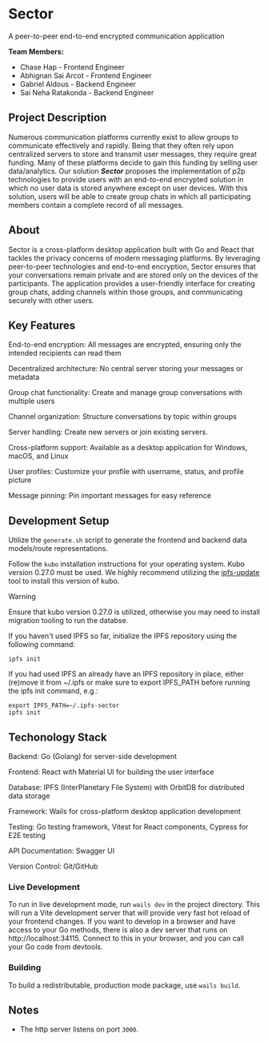 # Sector

A peer-to-peer end-to-end encrypted communication application

**Team Members:** 
- Chase Hap - Frontend Engineer
- Abhignan Sai Arcot - Frontend Engineer
- Gabriel Aldous - Backend Engineer
- Sai Neha Ratakonda - Backend Engineer

## Project Description

Numerous communication platforms currently exist to allow groups to communicate effectively and rapidly. Being that they often rely upon centralized servers to store and transmit user messages, they require great funding. Many of these platforms decide to gain this funding by selling user data/analytics. Our solution ***Sector*** proposes the implementation of p2p technologies to provide users with an end-to-end encrypted solution in which no user data is stored anywhere except on user devices. With this solution, users will be able to create group chats in which all participating members contain a complete record of all messages.

## About

Sector is a cross-platform desktop application built with Go and React that tackles the privacy concerns of modern messaging platforms. By leveraging peer-to-peer technologies and end-to-end encryption, Sector ensures that your conversations remain private and are stored only on the devices of the participants. The application provides a user-friendly interface for creating group chats, adding channels within those groups, and communicating securely with other users.

## Key Features

End-to-end encryption: All messages are encrypted, ensuring only the intended recipients can read them

Decentralized architecture: No central server storing your messages or metadata

Group chat functionality: Create and manage group conversations with multiple users

Channel organization: Structure conversations by topic within groups

Server handling: Create new servers or join existing servers.

Cross-platform support: Available as a desktop application for Windows, macOS, and Linux

User profiles: Customize your profile with username, status, and profile picture

Message pinning: Pin important messages for easy reference

## Development Setup

Utilize the `generate.sh` script to generate the frontend and backend data models/route representations.


Follow the `kubo` installation instructions for your operating system. Kubo version 0.27.0 must be used. We highly recommend utilizing the [ipfs-update](https://docs.ipfs.tech/how-to/ipfs-updater/) tool to install this version of kubo. 

> [!Warning]
> Ensure that kubo version 0.27.0 is utilized, otherwise you may need to install migration tooling to run the databse.

If you haven't used IPFS so far, initialize the IPFS repository using the following command:

`ipfs init`

If you had used IPFS an already have an IPFS repository in place, either (re)move it from ~/.ipfs or make sure to export IPFS_PATH before running the ipfs init command, e.g.:

```
export IPFS_PATH=~/.ipfs-sector
ipfs init
```
## Techonology Stack

Backend: Go (Golang) for server-side development

Frontend: React with Material UI for building the user interface

Database: IPFS (InterPlanetary File System) with OrbitDB for distributed data storage

Framework: Wails for cross-platform desktop application development

Testing: Go testing framework, Vitest for React components, Cypress for E2E testing

API Documentation: Swagger UI

Version Control: Git/GitHub

### Live Development

To run in live development mode, run `wails dev` in the project directory. This will run a Vite development
server that will provide very fast hot reload of your frontend changes. If you want to develop in a browser
and have access to your Go methods, there is also a dev server that runs on http://localhost:34115. Connect
to this in your browser, and you can call your Go code from devtools.

### Building

To build a redistributable, production mode package, use `wails build`.

## Notes

- The http server listens on port `3000`.
